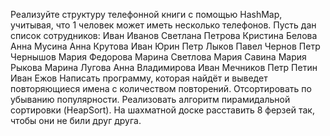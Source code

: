 Реализуйте структуру телефонной книги с помощью HashMap, учитывая, что 1 человек может иметь несколько телефонов.
Пусть дан список сотрудников:
Иван Иванов
Светлана Петрова
Кристина Белова
Анна Мусина
Анна Крутова
Иван Юрин
Петр Лыков
Павел Чернов
Петр Чернышов
Мария Федорова
Марина Светлова
Мария Савина
Мария Рыкова
Марина Лугова
Анна Владимирова
Иван Мечников
Петр Петин
Иван Ежов
Написать программу, которая найдёт и выведет повторяющиеся имена с количеством повторений. Отсортировать по убыванию популярности.
Реализовать алгоритм пирамидальной сортировки (HeapSort).
На шахматной доске расставить 8 ферзей так, чтобы они не били друг друга.
